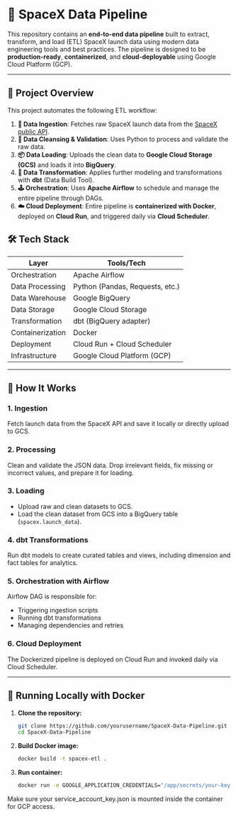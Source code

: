 # 🚀 SpaceX Data Pipeline

This repository contains an **end-to-end data pipeline** built to extract, transform, and load (ETL) SpaceX launch data using modern data engineering tools and best practices. The pipeline is designed to be **production-ready**, **containerized**, and **cloud-deployable** using Google Cloud Platform (GCP).

---

## 📌 Project Overview

This project automates the following ETL workflow:

1. **🔄 Data Ingestion**: Fetches raw SpaceX launch data from the [SpaceX public API](https://api.spacexdata.com/v4/launches).
2. **🧹 Data Cleansing & Validation**: Uses Python to process and validate the raw data.
3. **📦 Data Loading**: Uploads the clean data to **Google Cloud Storage (GCS)** and loads it into **BigQuery**.
4. **🔁 Data Transformation**: Applies further modeling and transformations with **dbt** (Data Build Tool).
5. **🕹️ Orchestration**: Uses **Apache Airflow** to schedule and manage the entire pipeline through DAGs.
6. **☁️ Cloud Deployment**: Entire pipeline is **containerized with Docker**, deployed on **Cloud Run**, and triggered daily via **Cloud Scheduler**.


## 🛠️ Tech Stack

| Layer                | Tools/Tech                            |
|---------------------|----------------------------------------|
| Orchestration       | Apache Airflow                         |
| Data Processing     | Python (Pandas, Requests, etc.)        |
| Data Warehouse      | Google BigQuery                        |
| Data Storage        | Google Cloud Storage                   |
| Transformation      | dbt (BigQuery adapter)                 |
| Containerization    | Docker                                 |
| Deployment          | Cloud Run + Cloud Scheduler            |
| Infrastructure      | Google Cloud Platform (GCP)            |

---

## 🚀 How It Works

### 1. Ingestion
Fetch launch data from the SpaceX API and save it locally or directly upload to GCS.

### 2. Processing
Clean and validate the JSON data. Drop irrelevant fields, fix missing or incorrect values, and prepare it for loading.

### 3. Loading
- Upload raw and clean datasets to GCS.
- Load the clean dataset from GCS into a BigQuery table (`spacex.launch_data`).

### 4. dbt Transformations
Run dbt models to create curated tables and views, including dimension and fact tables for analytics.

### 5. Orchestration with Airflow
Airflow DAG is responsible for:
- Triggering ingestion scripts
- Running dbt transformations
- Managing dependencies and retries

### 6. Cloud Deployment
The Dockerized pipeline is deployed on Cloud Run and invoked daily via Cloud Scheduler.

---


## 🐳 Running Locally with Docker

1. **Clone the repository:**
   ```bash
   git clone https://github.com/yourusername/SpaceX-Data-Pipeline.git
   cd SpaceX-Data-Pipeline

2. **Build Docker image:**
   ```bash
   docker build -t spacex-etl .

3. **Run container:**
   ```bash
   docker run -e GOOGLE_APPLICATION_CREDENTIALS="/app/secrets/your-key.json" spacex-etl

Make sure your service_account_key.json is mounted inside the container for GCP access.


